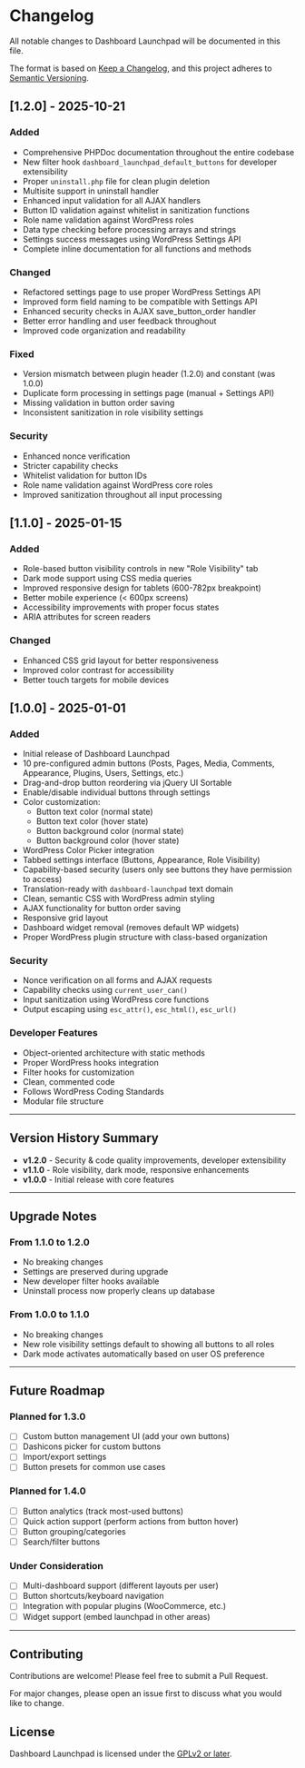 # Changelog

All notable changes to Dashboard Launchpad will be documented in this file.

The format is based on [Keep a Changelog](https://keepachangelog.com/en/1.0.0/),
and this project adheres to [Semantic Versioning](https://semver.org/spec/v2.0.0.html).

## [1.2.0] - 2025-10-21

### Added
- Comprehensive PHPDoc documentation throughout the entire codebase
- New filter hook `dashboard_launchpad_default_buttons` for developer extensibility
- Proper `uninstall.php` file for clean plugin deletion
- Multisite support in uninstall handler
- Enhanced input validation for all AJAX handlers
- Button ID validation against whitelist in sanitization functions
- Role name validation against WordPress roles
- Data type checking before processing arrays and strings
- Settings success messages using WordPress Settings API
- Complete inline documentation for all functions and methods

### Changed
- Refactored settings page to use proper WordPress Settings API
- Improved form field naming to be compatible with Settings API
- Enhanced security checks in AJAX save_button_order handler
- Better error handling and user feedback throughout
- Improved code organization and readability

### Fixed
- Version mismatch between plugin header (1.2.0) and constant (was 1.0.0)
- Duplicate form processing in settings page (manual + Settings API)
- Missing validation in button order saving
- Inconsistent sanitization in role visibility settings

### Security
- Enhanced nonce verification
- Stricter capability checks
- Whitelist validation for button IDs
- Role name validation against WordPress core roles
- Improved sanitization throughout all input processing

## [1.1.0] - 2025-01-15

### Added
- Role-based button visibility controls in new "Role Visibility" tab
- Dark mode support using CSS media queries
- Improved responsive design for tablets (600-782px breakpoint)
- Better mobile experience (< 600px screens)
- Accessibility improvements with proper focus states
- ARIA attributes for screen readers

### Changed
- Enhanced CSS grid layout for better responsiveness
- Improved color contrast for accessibility
- Better touch targets for mobile devices

## [1.0.0] - 2025-01-01

### Added
- Initial release of Dashboard Launchpad
- 10 pre-configured admin buttons (Posts, Pages, Media, Comments, Appearance, Plugins, Users, Settings, etc.)
- Drag-and-drop button reordering via jQuery UI Sortable
- Enable/disable individual buttons through settings
- Color customization:
  - Button text color (normal state)
  - Button text color (hover state)
  - Button background color (normal state)
  - Button background color (hover state)
- WordPress Color Picker integration
- Tabbed settings interface (Buttons, Appearance, Role Visibility)
- Capability-based security (users only see buttons they have permission to access)
- Translation-ready with `dashboard-launchpad` text domain
- Clean, semantic CSS with WordPress admin styling
- AJAX functionality for button order saving
- Responsive grid layout
- Dashboard widget removal (removes default WP widgets)
- Proper WordPress plugin structure with class-based organization

### Security
- Nonce verification on all forms and AJAX requests
- Capability checks using `current_user_can()`
- Input sanitization using WordPress core functions
- Output escaping using `esc_attr()`, `esc_html()`, `esc_url()`

### Developer Features
- Object-oriented architecture with static methods
- Proper WordPress hooks integration
- Filter hooks for customization
- Clean, commented code
- Follows WordPress Coding Standards
- Modular file structure

---

## Version History Summary

- **v1.2.0** - Security & code quality improvements, developer extensibility
- **v1.1.0** - Role visibility, dark mode, responsive enhancements
- **v1.0.0** - Initial release with core features

---

## Upgrade Notes

### From 1.1.0 to 1.2.0
- No breaking changes
- Settings are preserved during upgrade
- New developer filter hooks available
- Uninstall process now properly cleans up database

### From 1.0.0 to 1.1.0
- No breaking changes
- New role visibility settings default to showing all buttons to all roles
- Dark mode activates automatically based on user OS preference

---

## Future Roadmap

### Planned for 1.3.0
- [ ] Custom button management UI (add your own buttons)
- [ ] Dashicons picker for custom buttons
- [ ] Import/export settings
- [ ] Button presets for common use cases

### Planned for 1.4.0
- [ ] Button analytics (track most-used buttons)
- [ ] Quick action support (perform actions from button hover)
- [ ] Button grouping/categories
- [ ] Search/filter buttons

### Under Consideration
- [ ] Multi-dashboard support (different layouts per user)
- [ ] Button shortcuts/keyboard navigation
- [ ] Integration with popular plugins (WooCommerce, etc.)
- [ ] Widget support (embed launchpad in other areas)

---

## Contributing

Contributions are welcome! Please feel free to submit a Pull Request.

For major changes, please open an issue first to discuss what you would like to change.

## License

Dashboard Launchpad is licensed under the [GPLv2 or later](LICENSE).
